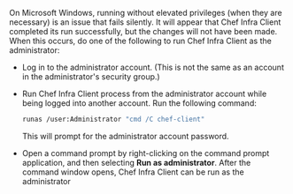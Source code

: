 On Microsoft Windows, running without elevated privileges (when they are
necessary) is an issue that fails silently. It will appear that Chef
Infra Client completed its run successfully, but the changes will not
have been made. When this occurs, do one of the following to run Chef
Infra Client as the administrator:

-   Log in to the administrator account. (This is not the same as an
    account in the administrator's security group.)

-   Run Chef Infra Client process from the administrator account while
    being logged into another account. Run the following command:

    ```bash
    runas /user:Administrator "cmd /C chef-client"
    ```

    This will prompt for the administrator account password.

-   Open a command prompt by right-clicking on the command prompt
    application, and then selecting **Run as administrator**. After the
    command window opens, Chef Infra Client can be run as the
    administrator
